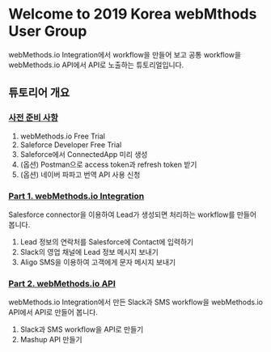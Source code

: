 # Welcome to 2019 Korea webMthods User Group  
webMethods.io Integration에서 workflow을 만들어 보고 공통 workflow을 webMethods.io API에서 API로 노출하는 튜토리얼입니다.  



## 튜토리어 개요  
  
### [사전 준비 사항](./Prerequisite/README.md)  
  
  1. webMethods.io Free Trial
  2. Saleforce Developer Free Trial
  3. Saleforce에서 ConnectedApp 미리 생성
  4. (옵션) Postman으로 access token과 refresh token 받기
  5. (옵션) 네이버 파파고 번역 API 사용 신청
  
    
    
### [Part 1. webMethods.io Integration](./Part1/README.md)  
Salesforce connector을 이용하여 Lead가 생성되면 처리하는 workflow를 만들어 봅니다.  
  
  1. Lead 정보의 연락처를 Salesforce에 Contact에 입력하기
  2. Slack의 영업 채널에 Lead 정보 메시지 보내기
  3. Aligo SMS을 이용하여 고객에게 문자 메시지 보내기
  
  
  
### [Part 2. webMethods.io API](./Part2/README.md)  
webMethods.io Integration에서 만든 Slack과 SMS workflow을 webMethods.io API에서 API로 만들어 봅니다.  
  
  1. Slack과 SMS workflow을 API로 만들기
  2. Mashup API 만들기
  
  
